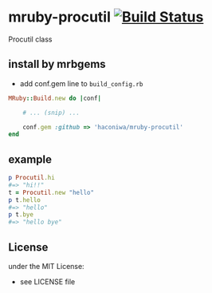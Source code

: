 # mruby-procutil   [![Build Status](https://travis-ci.org/haconiwa/mruby-procutil.svg?branch=master)](https://travis-ci.org/haconiwa/mruby-procutil)
Procutil class
## install by mrbgems
- add conf.gem line to `build_config.rb`

```ruby
MRuby::Build.new do |conf|

    # ... (snip) ...

    conf.gem :github => 'haconiwa/mruby-procutil'
end
```
## example
```ruby
p Procutil.hi
#=> "hi!!"
t = Procutil.new "hello"
p t.hello
#=> "hello"
p t.bye
#=> "hello bye"
```

## License
under the MIT License:
- see LICENSE file
